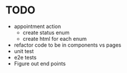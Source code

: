 # TODO

- appointment action
  - create status enum
  - create html for each enum
- refactor code to be in components vs pages
- unit test
- e2e tests
- Figure out end points
